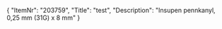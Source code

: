 {
  "ItemNr": "203759",
  "Title": "test",
  "Description": "Insupen pennkanyl, 0,25 mm (31G) x 8 mm"
}
